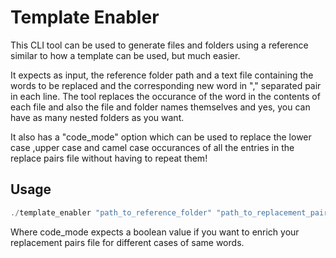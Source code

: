 # Template Enabler
This CLI tool can be used to generate files and folders using a reference similar to how a template can be used, but much easier. 

It expects as input, the reference folder path and a text file containing the words to be replaced and the corresponding new word in "," separated pair in each line. The tool replaces the occurance of the word in the contents of each file and also the file and folder names themselves and yes, you can have as many nested folders as you want. 

It also has a "code_mode" option which can be used to replace the lower case ,upper case and camel case occurances of all the entries in the replace pairs file without having to repeat them!

## Usage

```go
./template_enabler "path_to_reference_folder" "path_to_replacement_pairs_file" code_mode
```

Where code_mode expects a boolean value if you want to enrich your replacement pairs file for different cases of same words.